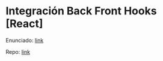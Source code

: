 # Integración Back Front Hooks [React] 

Enunciado: [link](https://github.com/isis3710-uniandes/tutoriales/wiki/%5BReact%5D-Integración-Back-Front-Hooks)

Repo: [link](https://github.com/imsarmiento/web_backFront)

